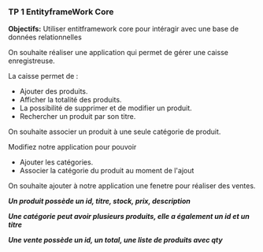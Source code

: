 ### TP 1 EntityframeWork Core
**Objectifs:** Utiliser entitframework core pour intéragir avec une base de données relationnelles

On souhaite réaliser une application qui permet de gérer une caisse enregistreuse.

La caisse permet de :

- Ajouter des produits.
- Afficher la totalité des produits.
- La possibilité de supprimer et de modifier un produit.
- Rechercher un produit par son titre.

On souhaite associer un produit à une seule catégorie de produit.

Modifiez notre application pour pouvoir
- Ajouter les catégories.
- Associer la catégorie du produit au moment de l'ajout

On souhaite ajouter à notre application une fenetre pour réaliser des ventes.


***Un produit possède un id, titre, stock, prix, description***

***Une catégorie peut avoir plusieurs produits, elle a également un id et un titre***

***Une vente possède un id, un total, une liste de produits avec qty***